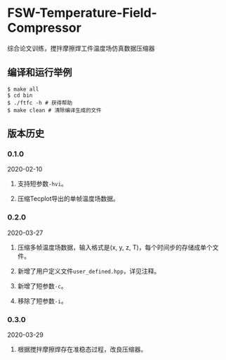 FSW-Temperature-Field-Compressor
================================

综合论文训练，搅拌摩擦焊工件温度场仿真数据压缩器

编译和运行举例
--------------

```
$ make all
$ cd bin
$ ./ftfc -h # 获得帮助
$ make clean # 清除编译生成的文件
```

版本历史
--------

### 0.1.0

2020-02-10

1.	支持短参数`-hvi`。

2.	压缩Tecplot导出的单帧温度场数据。

### 0.2.0

2020-03-27

1.	压缩多帧温度场数据，输入格式是(x, y, z, T)，每个时间步的存储成单个文件。

2.	新增了用户定义文件`user_defined.hpp`，详见注释。

3.	新增了短参数`-c`。

4.	移除了短参数`-i`。

### 0.3.0

2020-03-29

1.	根据搅拌摩擦焊存在准稳态过程，改良压缩器。
